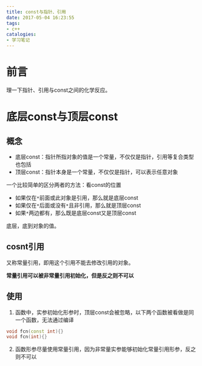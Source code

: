 ```yaml
---
title: const与指针、引用
date: 2017-05-04 16:23:55
tags:
- c++
catalogies:
- 学习笔记
---
```


# 前言

理一下指针、引用与const之间的化学反应。

# 底层const与顶层const

## 概念

- 底层const：指针所指对象的值是一个常量，不仅仅是指针，引用等复合类型也包括
- 顶层const：指针本身是一个常量，不仅仅是指针，可以表示任意对象

一个比较简单的区分两者的方法：看const的位置

- 如果仅在`*`前面或此对象是引用，那么就是底层const
- 如果仅在`*`后面或没有`*`且非引用，那么就是顶层const
- 如果`*`两边都有，那么既是底层const又是顶层const

底层，底到对象的值。

## cosnt引用

又称常量引用，即用这个引用不能去修改引用的对象。

**常量引用可以被非常量引用初始化，但是反之则不可以**

## 使用

1. 函数中，实参初始化形参时，顶层const会被忽略，以下两个函数被看做是同一个函数，无法通过编译

```c++
void fcn(const int){}
void fcn(int){}
```

2. 函数形参尽量使用常量引用，因为非常量实参能够初始化常量引用形参，反之则不可以